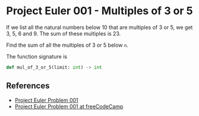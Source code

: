 # Project Euler 001 - Multiples of 3 or 5

If we list all the natural numbers below 10 that are multiples of 3 or 5, we
get 3, 5, 6 and 9. The sum of these multiples is 23.

Find the sum of all the multiples of 3 or 5 below `n`.

The function signature is

```python
def mul_of_3_or_5(limit: int) -> int
```

## References

- [Project Euler Problem 001][1]
- [Project Euler Problem 001 at freeCodeCamp][2]

[1]: https://projecteuler.net/problem=1
[2]: https://www.freecodecamp.org/learn/coding-interview-prep/project-euler/problem-1-multiples-of-3-and-5
